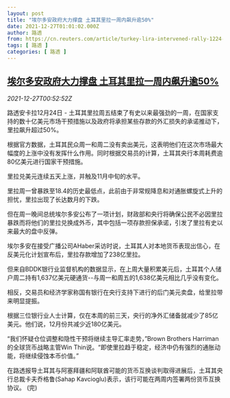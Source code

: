 ```yaml
---
layout: post
title: "埃尔多安政府大力撑盘 土耳其里拉一周内飙升逾50%"
date: 2021-12-27T01:01:02.000Z
author: 路透
from: https://cn.reuters.com/article/turkey-lira-intervened-rally-1224-fri-idCNKBS2J600Y
tags: [ 路透 ]
categories: [ 路透 ]
---
```

<!--1640566862000-->
[埃尔多安政府大力撑盘 土耳其里拉一周内飙升逾50%](https://cn.reuters.com/article/turkey-lira-intervened-rally-1224-fri-idCNKBS2J600Y)
------

<div>
<div><i>2021-12-27T00:52:52Z</i></div><p>路透安卡拉12月24日 - 土耳其里拉周五结束了有史以来最强劲的一周，在国家支持的数十亿美元市场干预措施以及政府将承担某些存款的外汇损失的承诺推动下，里拉飙升超过50%。</p><p>根据官方数据，土耳其民众周一和周二没有卖出美元，这表明他们在这次市场最大幅度的上涨中没有发挥什么作用。同时根据交易员的计算，土耳其央行本周耗费逾80亿美元进行国家干预措施。</p><p>里拉兑美元连续五天上涨，并触及11月中旬的水平。</p><p>里拉周一曾暴跌至18.4的历史最低点，此前由于非常规降息和对通胀螺旋式上升的担忧，里拉出现了长达数月的下跌。</p><p>但在周一晚间总统埃尔多安公布了一项计划，财政部和央行将确保公民不必因里拉暴跌而将他们的里拉兑换成外币，其中包括一项存款担保承诺，引发了里拉有史以来最大的盘中反弹。</p><p>埃尔多安在接受广播公司AHaber采访时说，土耳其人对本地货币表现出信心，在反美元化计划宣布后，里拉存款增加了238亿里拉。</p><p>但来自BDDK银行业监督机构的数据显示，在上周大量积累美元后，土耳其个人储户周二持有1,637亿美元硬通货--与周一和周五的1,638亿美元相比几乎没有变化。</p><p>相反，交易员和经济学家称国有银行在央行支持下进行的后门美元卖盘，给里拉带来明显提振。</p><p>根据三位银行业人士计算，仅在本周的前三天，央行的净外汇储备就减少了85亿美元。他们说，12月份共减少近180亿美元。</p><p>“我们怀疑仓位调整和隐性干预将继续主导汇率走势，”Brown Brothers Harriman的全球货币战略主管Win Thin说。“即使里拉趋于稳定，经济中仍有强烈的通胀动能，将继续侵蚀本币价值。”</p><p>在路透报导土耳其与阿塞拜疆和阿联酋可能的货币互换谈判取得进展后，土耳其央行总裁卡夫乔格鲁(Sahap Kavcioglu)表示，该行可能在两周内签署两份货币互换协议。 (完)</p>
</div>
